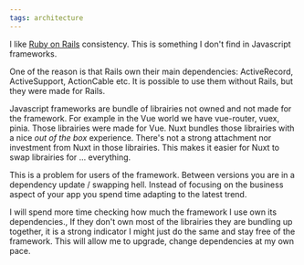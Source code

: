 ```yaml
---
tags: architecture
---
```


I like [Ruby on Rails](https://rubyonrails.org/) consistency.
This is something I don't find in Javascript frameworks.

One of the reason is that Rails own their main dependencies: ActiveRecord, ActiveSupport, ActionCable etc.
It is possible to use them without Rails,
but they were made for Rails.

Javascript frameworks are bundle of librairies not owned and not made for the framework.
For example in the Vue world we have vue-router, vuex, pinia.
Those librairies were made for Vue.
Nuxt bundles those librairies with a nice *out of the box* experience.
There's not a strong attachment nor investment from Nuxt in those librairies.
This makes it easier for Nuxt to swap librairies for ... everything.

This is a problem for users of the framework.
Between versions you are in a dependency update / swapping hell.
Instead of focusing on the business aspect of your app you spend time adapting to the latest trend.

I will spend more time checking how much the framework I use own its dependencies.,
If they don't own most of the librairies they are bundling up together, it is a strong indicator I might just do the same and stay free of the framework.
This will allow me to upgrade, change dependencies at my own pace.
